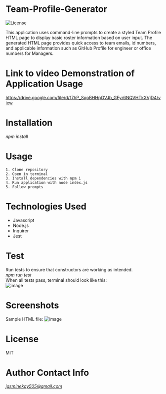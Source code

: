 # Team-Profile-Generator
![License](https://img.shields.io/badge/license-MIT-blue.svg)  

This application uses command-line prompts to create a styled Team Profile HTML page to display basic roster information based on user input. The generated HTML page provides quick access to team emails, id numbers, and applicable information such as GitHub Profile for engineer or office numbers for Managers.

# Link to video Demonstration of Application Usage
https://drive.google.com/file/d/17hP_SqoBHHpOVJb_GFyr6NQVHTkXVjD4/view

# Installation
*npm install*  

# Usage
    1. Clone repository  
    2. Open in terminal 
    3. Install dependencies with npm i  
    4. Run application with node index.js  
    5. Follow prompts  

# Technologies Used
- Javascript
- Node.js
- Inquirer
- Jest

# Test
Run tests to ensure that constructors are working as intended.  
*npm run test*  
When all tests pass, terminal should look like this:  
![image](https://user-images.githubusercontent.com/74380703/110190646-2f4eca00-7dd9-11eb-88ec-207750b1b7c0.png)  

# Screenshots
Sample HTML file:
![image](https://user-images.githubusercontent.com/74380703/110190495-77212180-7dd8-11eb-94b8-32c09ec9ec3d.png)
# License
MIT

# Author Contact Info
*jasminekay505@gmail.com*